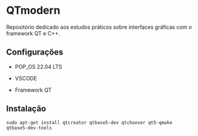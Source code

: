 # QTmodern

Repositório dedicado aos estudos práticos sobre interfaces gráficas com o framework QT e C++.

## Configurações

* POP_OS 22.04 LTS

* VSCODE

* Framework QT

## Instalação

```code
sudo apt-get install qtcreator qtbase5-dev qtchooser qt5-qmake qtbase5-dev-tools
```
